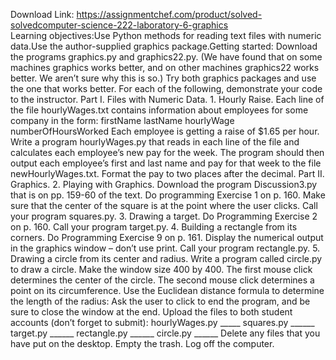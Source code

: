 Download Link: https://assignmentchef.com/product/solved-solvedcomputer-science-222-laboratory-6-graphics
<br>
Learning objectives:Use Python methods for reading text files with numeric data.Use the author-supplied graphics package.Getting started: Download the programs graphics.py and graphics22.py. (We have found that on some machines graphics works better, and on other machines graphics22 works better. We aren’t sure why this is so.) Try both graphics packages and use the one that works better. For each of the following, demonstrate your code to the instructor. Part I. Files with Numeric Data. 1. Hourly Raise. Each line of the file hourlyWages.txt contains information about employees for some company in the form: firstName lastName hourlyWage numberOfHoursWorked Each employee is getting a raise of $1.65 per hour. Write a program hourlyWages.py that reads in each line of the file and calculates each employee’s new pay for the week. The program should then output each employee’s first and last name and pay for that week to the file newHourlyWages.txt. Format the pay to two places after the decimal. Part II. Graphics. 2. Playing with Graphics. Download the program Discussion3.py that is on pp. 159-60 of the text. Do programming Exercise 1 on p. 160. Make sure that the center of the square is at the point where the user clicks. Call your program squares.py. 3. Drawing a target. Do Programming Exercise 2 on p. 160. Call your program target.py. 4. Building a rectangle from its corners. Do Programming Exercise 9 on p. 161. Display the numerical output in the graphics window – don’t use print. Call your program rectangle.py. 5. Drawing a circle from its center and radius. Write a program called circle.py to draw a circle. Make the window size 400 by 400. The first mouse click determines the center of the circle. The second mouse click determines a point on its circumference. Use the Euclidean distance formula to determine the length of the radius: Ask the user to click to end the program, and be sure to close the window at the end. Upload the files to both student accounts (don’t forget to submit): hourlyWages.py _____ squares.py ______ target.py ______ rectangle.py ______ circle.py ______ Delete any files that you have put on the desktop. Empty the trash. Log off the computer.